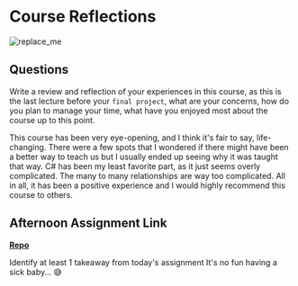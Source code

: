 # Course Reflections

![replace_me](https://codeworks.blob.core.windows.net/public/assets/img/illustrations/placeholder.svg)

## Questions

Write a review and reflection of your experiences in this course, as this is the last lecture before your `final project`, what are your concerns, how do you plan to manage your time, what have you enjoyed most about the course up to this point.

This course has been very eye-opening, and I think it's fair to say, life-changing. There were a few spots that I wondered if there might have been a better way to teach us but I usually ended up seeing why it was taught that way. C# has been my least favorite part, as it just seems overly complicated. The many to many relationships are way too complicated. All in all, it has been a positive experience and I would highly recommend this course to others.

## Afternoon Assignment Link

**[Repo](https://github.com/Ethan-Johnson17/<ASSIGNMENT_REPO>)**

Identify at least 1 takeaway from today's assignment
It's no fun having a sick baby... 😅
